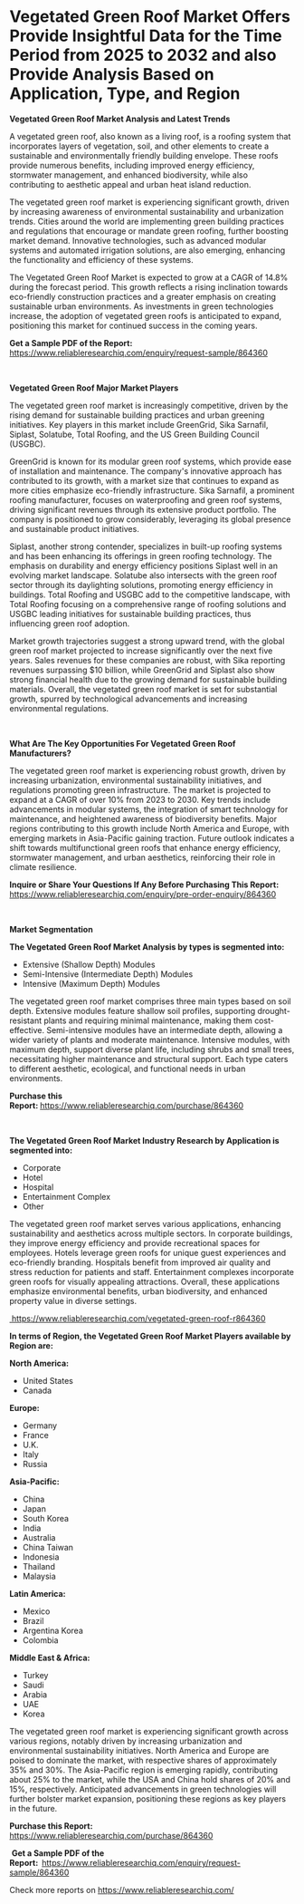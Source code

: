 <p><h1>Vegetated Green Roof Market Offers Provide Insightful Data for the Time Period from 2025 to 2032 and also Provide Analysis Based on Application, Type, and Region</h1></p><p><strong>Vegetated Green Roof Market Analysis and Latest Trends</strong></p>
<p><p>A vegetated green roof, also known as a living roof, is a roofing system that incorporates layers of vegetation, soil, and other elements to create a sustainable and environmentally friendly building envelope. These roofs provide numerous benefits, including improved energy efficiency, stormwater management, and enhanced biodiversity, while also contributing to aesthetic appeal and urban heat island reduction.</p><p>The vegetated green roof market is experiencing significant growth, driven by increasing awareness of environmental sustainability and urbanization trends. Cities around the world are implementing green building practices and regulations that encourage or mandate green roofing, further boosting market demand. Innovative technologies, such as advanced modular systems and automated irrigation solutions, are also emerging, enhancing the functionality and efficiency of these systems.</p><p>The Vegetated Green Roof Market is expected to grow at a CAGR of 14.8% during the forecast period. This growth reflects a rising inclination towards eco-friendly construction practices and a greater emphasis on creating sustainable urban environments. As investments in green technologies increase, the adoption of vegetated green roofs is anticipated to expand, positioning this market for continued success in the coming years.</p></p>
<p><strong>Get a Sample PDF of the Report:&nbsp;</strong> <a href="https://www.reliableresearchiq.com/enquiry/request-sample/864360?utm_campaign=2232&utm_medium=2&utm_source=Github&utm_content=ia&utm_term=08022025&utm_id=vegetated-green-roof">https://www.reliableresearchiq.com/enquiry/request-sample/864360</a></p>
<p>&nbsp;</p>
<p><strong>Vegetated Green Roof Major Market Players</strong></p>
<p><p>The vegetated green roof market is increasingly competitive, driven by the rising demand for sustainable building practices and urban greening initiatives. Key players in this market include GreenGrid, Sika Sarnafil, Siplast, Solatube, Total Roofing, and the US Green Building Council (USGBC).</p><p>GreenGrid is known for its modular green roof systems, which provide ease of installation and maintenance. The company's innovative approach has contributed to its growth, with a market size that continues to expand as more cities emphasize eco-friendly infrastructure. Sika Sarnafil, a prominent roofing manufacturer, focuses on waterproofing and green roof systems, driving significant revenues through its extensive product portfolio. The company is positioned to grow considerably, leveraging its global presence and sustainable product initiatives.</p><p>Siplast, another strong contender, specializes in built-up roofing systems and has been enhancing its offerings in green roofing technology. The emphasis on durability and energy efficiency positions Siplast well in an evolving market landscape. Solatube also intersects with the green roof sector through its daylighting solutions, promoting energy efficiency in buildings. Total Roofing and USGBC add to the competitive landscape, with Total Roofing focusing on a comprehensive range of roofing solutions and USGBC leading initiatives for sustainable building practices, thus influencing green roof adoption.</p><p>Market growth trajectories suggest a strong upward trend, with the global green roof market projected to increase significantly over the next five years. Sales revenues for these companies are robust, with Sika reporting revenues surpassing $10 billion, while GreenGrid and Siplast also show strong financial health due to the growing demand for sustainable building materials. Overall, the vegetated green roof market is set for substantial growth, spurred by technological advancements and increasing environmental regulations.</p></p>
<p>&nbsp;</p>
<p><strong>What Are The Key Opportunities For Vegetated Green Roof Manufacturers?</strong></p>
<p><p>The vegetated green roof market is experiencing robust growth, driven by increasing urbanization, environmental sustainability initiatives, and regulations promoting green infrastructure. The market is projected to expand at a CAGR of over 10% from 2023 to 2030. Key trends include advancements in modular systems, the integration of smart technology for maintenance, and heightened awareness of biodiversity benefits. Major regions contributing to this growth include North America and Europe, with emerging markets in Asia-Pacific gaining traction. Future outlook indicates a shift towards multifunctional green roofs that enhance energy efficiency, stormwater management, and urban aesthetics, reinforcing their role in climate resilience.</p></p>
<p><strong>Inquire or Share Your Questions If Any Before Purchasing This Report:</strong> <a href="https://www.reliableresearchiq.com/enquiry/pre-order-enquiry/864360?utm_campaign=2232&utm_medium=2&utm_source=Github&utm_content=ia&utm_term=08022025&utm_id=vegetated-green-roof">https://www.reliableresearchiq.com/enquiry/pre-order-enquiry/864360</a></p>
<p>&nbsp;</p>
<p><strong>Market Segmentation</strong></p>
<p><strong>The Vegetated Green Roof Market Analysis by types is segmented into:</strong></p>
<p><ul><li>Extensive (Shallow Depth) Modules</li><li>Semi-Intensive (Intermediate Depth) Modules</li><li>Intensive (Maximum Depth) Modules</li></ul></p>
<p><p>The vegetated green roof market comprises three main types based on soil depth. Extensive modules feature shallow soil profiles, supporting drought-resistant plants and requiring minimal maintenance, making them cost-effective. Semi-intensive modules have an intermediate depth, allowing a wider variety of plants and moderate maintenance. Intensive modules, with maximum depth, support diverse plant life, including shrubs and small trees, necessitating higher maintenance and structural support. Each type caters to different aesthetic, ecological, and functional needs in urban environments.</p></p>
<p><strong>Purchase this Report:&nbsp;</strong><a href="https://www.reliableresearchiq.com/purchase/864360?utm_campaign=2232&utm_medium=2&utm_source=Github&utm_content=ia&utm_term=08022025&utm_id=vegetated-green-roof">https://www.reliableresearchiq.com/purchase/864360</a></p>
<p>&nbsp;</p>
<p><strong>The Vegetated Green Roof Market Industry Research by Application is segmented into:</strong></p>
<p><ul><li>Corporate</li><li>Hotel</li><li>Hospital</li><li>Entertainment Complex</li><li>Other</li></ul></p>
<p><p>The vegetated green roof market serves various applications, enhancing sustainability and aesthetics across multiple sectors. In corporate buildings, they improve energy efficiency and provide recreational spaces for employees. Hotels leverage green roofs for unique guest experiences and eco-friendly branding. Hospitals benefit from improved air quality and stress reduction for patients and staff. Entertainment complexes incorporate green roofs for visually appealing attractions. Overall, these applications emphasize environmental benefits, urban biodiversity, and enhanced property value in diverse settings.</p></p>
<p><a href="https://www.reliableresearchiq.com/vegetated-green-roof-r864360?utm_campaign=2232&utm_medium=2&utm_source=Github&utm_content=ia&utm_term=08022025&utm_id=vegetated-green-roof">&nbsp;https://www.reliableresearchiq.com/vegetated-green-roof-r864360</a></p>
<p><strong>In terms of Region, the Vegetated Green Roof Market Players available by Region are:</strong></p>
<p>
    <p> <strong> North America: </strong>
        <ul>
            <li>United States</li>
            <li>Canada</li>
        </ul>
        </p> 
    <p> <strong> Europe: </strong>
        <ul>
            <li>Germany</li>
            <li>France</li>
            <li>U.K.</li>
            <li>Italy</li>
            <li>Russia</li>
        </ul>
        </p> 
    <p> <strong> Asia-Pacific: </strong>
        <ul>
            <li>China</li>
            <li>Japan</li>
            <li>South Korea</li>
            <li>India</li>
            <li>Australia</li>
            <li>China Taiwan</li>
            <li>Indonesia</li>
            <li>Thailand</li>
            <li>Malaysia</li>
        </ul>
        </p> 
    <p> <strong> Latin America: </strong>
        <ul>
            <li>Mexico</li>
            <li>Brazil</li>
            <li>Argentina Korea</li>
            <li>Colombia</li>
        </ul>
        </p> 
    <p> <strong> Middle East & Africa: </strong>
        <ul>
            <li>Turkey</li>
            <li>Saudi</li>
            <li>Arabia</li>
            <li>UAE</li>
            <li>Korea</li>
        </ul>
    </p>
    </p>
<p><p>The vegetated green roof market is experiencing significant growth across various regions, notably driven by increasing urbanization and environmental sustainability initiatives. North America and Europe are poised to dominate the market, with respective shares of approximately 35% and 30%. The Asia-Pacific region is emerging rapidly, contributing about 25% to the market, while the USA and China hold shares of 20% and 15%, respectively. Anticipated advancements in green technologies will further bolster market expansion, positioning these regions as key players in the future.</p></p>
<p><strong>Purchase this Report: </strong><a href="https://www.reliableresearchiq.com/purchase/864360?utm_campaign=2232&utm_medium=2&utm_source=Github&utm_content=ia&utm_term=08022025&utm_id=vegetated-green-roof">https://www.reliableresearchiq.com/purchase/864360</a></p>
<p>&nbsp;<strong>Get a Sample PDF of the Report:&nbsp;&nbsp;</strong><a href="https://www.reliableresearchiq.com/enquiry/request-sample/864360?utm_campaign=2232&utm_medium=2&utm_source=Github&utm_content=ia&utm_term=08022025&utm_id=vegetated-green-roof">https://www.reliableresearchiq.com/enquiry/request-sample/864360</a></p>
<p><strong></strong></p>
<p>Check more reports on <a href="https://www.reliableresearchiq.com/?utm_campaign=2232&utm_medium=2&utm_source=Github&utm_content=ia&utm_term=08022025&utm_id=vegetated-green-roof">https://www.reliableresearchiq.com/</a></p>